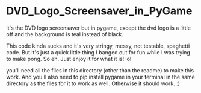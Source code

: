 # DVD_Logo_Screensaver_in_PyGame
it's the DVD logo screensaver but in pygame, except the dvd logo is a little off and the background is teal instead of black.

This code kinda sucks and it's very stringy, messy, not testable, spaghetti code. But it's just a quick little thing I banged out for fun while I was trying to make pong. So eh. Just enjoy it for what it is! lol 

you'll need all the files in this directory (other than the readme) to make this work. And you'll also need to pip install pygame in your terminal in the same directory as the files for it to work as well. Otherwise it should work. :) 
